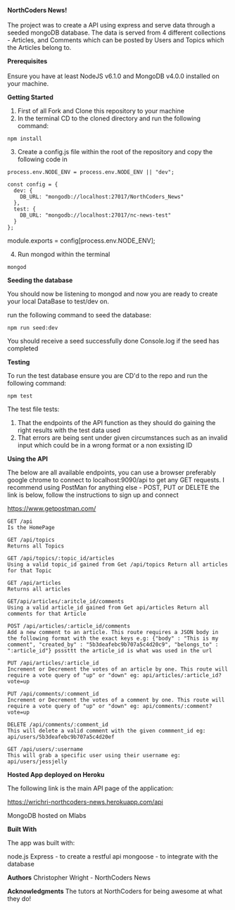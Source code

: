 <strong>NorthCoders News!</strong> <br><br>
The project was to create a API using express and serve data through a seeded mongoDB database. The data is served from 4 different collections - Articles, and Comments which can be posted by Users and Topics which the Articles belong to.

<strong>Prerequisites</strong> <br><br>
Ensure you have at least NodeJS v6.1.0 and MongoDB v4.0.0 installed on your machine.

<strong>Getting Started</strong>

1.  First of all Fork and Clone this repository to your machine
2.  In the terminal CD to the cloned directory and run the following command:

```
npm install
```

3.  Create a config.js file within the root of the repository and copy the following code in

```
process.env.NODE_ENV = process.env.NODE_ENV || "dev";

const config = {
  dev: {
    DB_URL: "mongodb://localhost:27017/NorthCoders_News"
  },
  test: {
    DB_URL: "mongodb://localhost:27017/nc-news-test"
  }
};
```

module.exports = config[process.env.NODE_ENV];

4.  Run mongod within the terminal

```
mongod
```

<strong>Seeding the database</strong>

You should now be listening to mongod and now you are ready to create your local DataBase to test/dev on.

run the following command to seed the database:

```
npm run seed:dev
```

You should receive a seed successfully done Console.log if the seed has completed

<strong>Testing</strong>

To run the test database ensure you are CD'd to the repo and run the following command:

```
npm test
```

The test file tests:

1.  That the endpoints of the API function as they should do gaining the right results with the test data used
2.  That errors are being sent under given circumstances such as an invalid input which could be in a wrong format or a non exsisting ID

<strong>Using the API</strong>

The below are all available endpoints, you can use a browser preferably google chrome to connect to localhost:9090/api to get any GET requests. I recommend using PostMan for anything else - POST, PUT or DELETE the link is below, follow the instructions to sign up and connect

https://www.getpostman.com/

```
GET /api
Is the HomePage

GET /api/topics
Returns all Topics

GET /api/topics/:topic_id/articles
Using a valid topic_id gained from Get /api/topics Return all articles for that Topic

GET /api/articles
Returns all articles

GET/api/articles/:aritcle_id/comments
Using a valid article_id gained from Get api/articles Return all comments for that Article

POST /api/articles/:article_id/comments
Add a new comment to an article. This route requires a JSON body in the following format with the exact keys e.g: {"body" : "This is my comment", "created_by" : "5b3deafebc9b707a5c4d20c9", "belongs_to" : ":article_id"} psssttt the article_id is what was used in the url

PUT /api/articles/:article_id
Increment or Decrement the votes of an article by one. This route will require a vote query of "up" or "down" eg: api/articles/:article_id?vote=up

PUT /api/comments/:comment_id
Increment or Decrement the votes of a comment by one. This route will require a vote query of "up" or "down" eg: api/comments/:comment?vote=up

DELETE /api/comments/:comment_id
This will delete a valid comment with the given commment_id eg: api/users/5b3deafebc9b707a5c4d20ef

GET /api/users/:username
This will grab a specific user using their username eg: api/users/jessjelly
```

<strong>Hosted App deployed on Heroku</strong>

The following link is the main API page of the application:

https://wrichri-northcoders-news.herokuapp.com/api

MongoDB hosted on Mlabs

<strong>Built With</strong>

The app was built with:

node.js
Express - to create a restful api
mongoose - to integrate with the database

<strong>Authors</strong>
Christopher Wright - NorthCoders News

<strong>Acknowledgments</strong>
The tutors at NorthCoders for being awesome at what they do!
